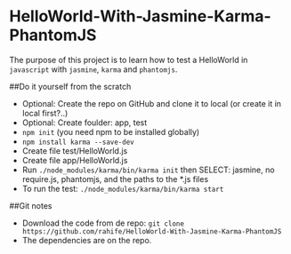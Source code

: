HelloWorld-With-Jasmine-Karma-PhantomJS
=======================================

The purpose of this project is to learn how to test a HelloWorld in `javascript` with `jasmine`, `karma` and `phantomjs`.

##Do it yourself from the scratch


- Optional: Create the repo on GitHub and clone it to local (or create it in local first?..)
- Optional: Create foulder: app, test
- `npm init` (you need npm to be installed globally)
- `npm install karma --save-dev`
- Create file test/HelloWorld.js
- Create file app/HelloWorld.js
- Run `./node_modules/karma/bin/karma init` then SELECT: jasmine, no require.js, phantomjs, and the paths to the *.js files
- To run the test: `./node_modules/karma/bin/karma start`


##Git notes


- Download the code from de repo: `git clone https://github.com/rahife/HelloWorld-With-Jasmine-Karma-PhantomJS` 
- The dependencies are on the repo.

